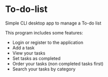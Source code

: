 # To-do-list
Simple CLI desktop app to manage a To-do list

This program includes some features:
- Login or register to the application
- Add a task
- View your tasks
- Set tasks as completed
- Order your tasks (non completed tasks first)
- Search your tasks by category
